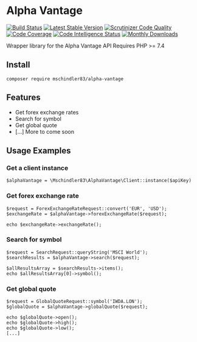 # Alpha Vantage
[![Build Status](https://img.shields.io/travis/mschindler83/alpha-vantage/master.svg)](https://travis-ci.org/mschindler83/array-access)
[![Latest Stable Version](https://img.shields.io/packagist/v/mschindler83/alpha-vantage.svg)](https://packagist.org/packages/mschindler83/array-access)
[![Scrutinizer Code Quality](https://img.shields.io/scrutinizer/g/mschindler83/alpha-vantage.svg)](https://scrutinizer-ci.com/g/mschindler83/array-access/?branch=master)
[![Code Coverage](https://scrutinizer-ci.com/g/mschindler83/alpha-vantage/badges/coverage.png?b=master)](https://scrutinizer-ci.com/g/mschindler83/array-access/?branch=master)
[![Code Intelligence Status](https://scrutinizer-ci.com/g/mschindler83/alpha-vantage/badges/code-intelligence.svg?b=master)](https://scrutinizer-ci.com/code-intelligence)
[![Monthly Downloads](https://img.shields.io/packagist/dm/mschindler83/alpha-vantage.svg)](https://packagist.org/packages/mschindler83/array-access)


Wrapper library for the Alpha Vantage API
Requires PHP >= 7.4

## Install
`composer require mschindler83/alpha-vantage`

## Features
- Get forex exchange rates
- Search for symbol
- Get global quote
- [...] More to come soon

## Usage Examples

### Get a client instance
```
$alphaVantage = \Mschindler83\AlphaVantage\Client::instance($apiKey)
```

### Get forex exchange rate
```
$request = ForexExchangeRateRequest::convert('EUR', 'USD');
$exchangeRate = $alphaVantage->forexExchangeRate($request);

echo $exchangeRate->exchangeRate();
```

### Search for symbol
```
$request = SearchRequest::queryString('MSCI World');
$searchResults = $alphaVantage->search($request);

$allResultsArray = $searchResults->items();
echo $allResultsArray[0]->symbol();
```

### Get global quote
```
$request = GlobalQuoteRequest::symbol('IWDA.LON');
$globalQuote = $alphaVantage->globalQuote($request);

echo $globalQuote->open();
echo $globalQuote->high();
echo $globalQuote->low();
[...]
```
